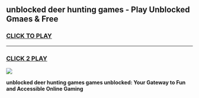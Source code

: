 
## unblocked deer hunting games - Play Unblocked Gmaes & Free
<h3>
<a href="https://news.freeplayer.one?title=unblocked_deer_hunting_games&ref=23F">CLICK TO PLAY</a></h3>
<hr>

<h3>
<a href="https://news.freeplayer.one?title=unblocked_deer_hunting_games&ref=23F">CLICK 2 PLAY</a>
  
</h3>

<a href="https://news.freeplayer.one?title=unblocked_deer_hunting_games&ref=23F/"><img src="https://clearcache.store/games.png"></a>


**unblocked deer hunting games games unblocked: Your Gateway to Fun and Accessible Online Gaming**
